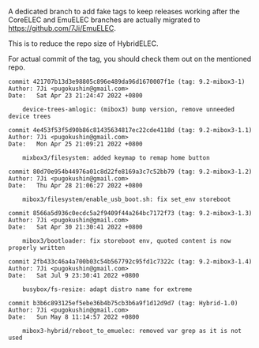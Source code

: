 A dedicated branch to add fake tags to keep releases working after the CoreELEC and EmuELEC branches are actually migrated to https://github.com/7Ji/EmuELEC. 

This is to reduce the repo size of HybridELEC.

For actual commit of the tag, you should check them out on the mentioned repo.

```
commit 421707b13d3e98805c896e489da96d1670007f1e (tag: 9.2-mibox3-1)
Author: 7Ji <pugokushin@gmail.com>
Date:   Sat Apr 23 21:24:47 2022 +0800

    device-trees-amlogic: (mibox3) bump version, remove unneeded device trees
```

```
commit 4e453f53f5d90b86c81435634817ec22cde4118d (tag: 9.2-mibox3-1.1)
Author: 7Ji <pugokushin@gmail.com>
Date:   Mon Apr 25 21:09:21 2022 +0800

    mixbox3/filesystem: added keymap to remap home button
```

```
commit 80d70e954b44976a01c8d22fe8169a3c7c52bb79 (tag: 9.2-mibox3-1.2)
Author: 7Ji <pugokushin@gmail.com>
Date:   Thu Apr 28 21:06:27 2022 +0800

    mibox3/filesystem/enable_usb_boot.sh: fix set_env storeboot
```

```
commit 8566a5d936c0ecdc5a2f9409f44a264bc7172f73 (tag: 9.2-mibox3-1.3)
Author: 7Ji <pugokushin@gmail.com>
Date:   Sat Apr 30 21:30:41 2022 +0800

    mibox3/bootloader: fix storeboot env, quoted content is now properly written
```

```
commit 2fb433c46a4a700b03c54b567792c95fd1c7322c (tag: 9.2-mibox3-1.4)
Author: 7Ji <pugokushin@gmail.com>
Date:   Sat Jul 9 23:30:41 2022 +0800

    busybox/fs-resize: adapt distro name for extreme
```

```
commit b3b6c893125ef5ebe36b4b75cb3b6a9f1d12d9d7 (tag: Hybrid-1.0)
Author: 7Ji <pugokushin@gmail.com>
Date:   Sun May 8 11:14:57 2022 +0800

    mibox3-hybrid/reboot_to_emuelec: removed var grep as it is not used
```